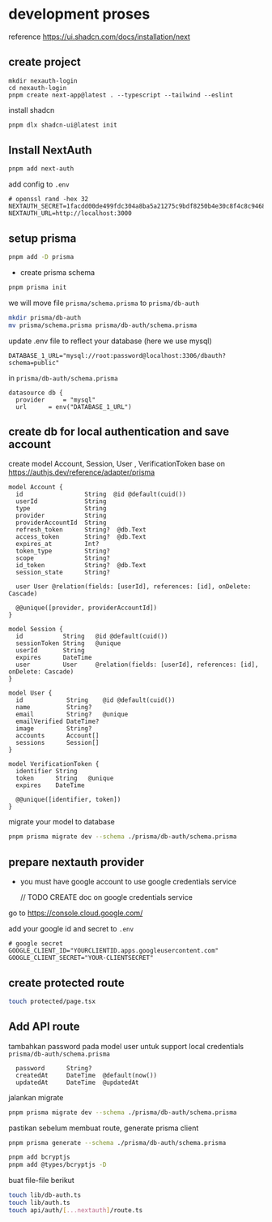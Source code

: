 # development proses

reference
<https://ui.shadcn.com/docs/installation/next>

## create project

```ssh
mkdir nexauth-login
cd nexauth-login
pnpm create next-app@latest . --typescript --tailwind --eslint
```

install shadcn

```sh
pnpm dlx shadcn-ui@latest init
```

## Install NextAuth

```sh
pnpm add next-auth
```

add config to `.env`

```env
# openssl rand -hex 32
NEXTAUTH_SECRET=1facdd00de499fdc304a8ba5a21275c9bdf8250b4e30c8f4c8c9468facc163ba
NEXTAUTH_URL=http://localhost:3000
```

## setup prisma

```sh
pnpm add -D prisma
```

- create prisma schema

```sh
pnpm prisma init 
```

we will move file `prisma/schema.prisma` to `prisma/db-auth`

```sh
mkdir prisma/db-auth
mv prisma/schema.prisma prisma/db-auth/schema.prisma
```

update .env file to reflect your database (here we use mysql)

```env
DATABASE_1_URL="mysql://root:password@localhost:3306/dbauth?schema=public"
```

in `prisma/db-auth/schema.prisma`

```prisma
datasource db {
  provider     = "mysql"
  url      = env("DATABASE_1_URL")
```

## create db for local authentication and save account

create model Account, Session, User , VerificationToken base on <https://authjs.dev/reference/adapter/prisma>

```prisma
model Account {
  id                 String  @id @default(cuid())
  userId             String
  type               String
  provider           String
  providerAccountId  String
  refresh_token      String?  @db.Text
  access_token       String?  @db.Text
  expires_at         Int?
  token_type         String?
  scope              String?
  id_token           String?  @db.Text
  session_state      String?

  user User @relation(fields: [userId], references: [id], onDelete: Cascade)

  @@unique([provider, providerAccountId])
}

model Session {
  id           String   @id @default(cuid())
  sessionToken String   @unique
  userId       String
  expires      DateTime
  user         User     @relation(fields: [userId], references: [id], onDelete: Cascade)
}

model User {
  id            String    @id @default(cuid())
  name          String?
  email         String?   @unique
  emailVerified DateTime?
  image         String?
  accounts      Account[]
  sessions      Session[]
}

model VerificationToken {
  identifier String
  token      String   @unique
  expires    DateTime

  @@unique([identifier, token])
}
```

migrate your model to database

```sh
pnpm prisma migrate dev --schema ./prisma/db-auth/schema.prisma
```

## prepare nextauth provider

- you must have google account to use google credentials service
  
  // TODO CREATE doc on google credentials service

go to <https://console.cloud.google.com/>

add your google id and secret to `.env`

```env
# google secret
GOOGLE_CLIENT_ID="YOURCLIENTID.apps.googleusercontent.com"
GOOGLE_CLIENT_SECRET="YOUR-CLIENTSECRET"
```

## create protected route

```sh
touch protected/page.tsx
```

## Add API route

tambahkan password pada model user untuk support local credentials `prisma/db-auth/schema.prisma`

```prisma
  password      String?
  createdAt     DateTime  @default(now())
  updatedAt     DateTime  @updatedAt
```

jalankan migrate

```sh
pnpm prisma migrate dev --schema ./prisma/db-auth/schema.prisma
```


pastikan sebelum membuat route, generate prisma client

```sh
pnpm prisma generate --schema ./prisma/db-auth/schema.prisma
```

```sh
pnpm add bcryptjs
pnpm add @types/bcryptjs -D
```

buat file-file berikut

```sh
touch lib/db-auth.ts
touch lib/auth.ts
touch api/auth/[...nextauth]/route.ts
```

